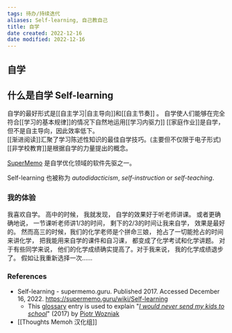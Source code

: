 ```yaml
---
tags: 待办/持续迭代
aliases: Self-learning, 自己教自己
title: 自学
date created: 2022-12-16
date modified: 2022-12-16
---
```


## 自学


## 什么是自学 Self-learning

自学的最好形式是[[自主学习|自主导向]]和[[自主节奏]] 。
自学使人们能够在完全符合[[学习的基本规律]]的情况下自然地运用[[学习内驱力]]
[[家庭作业]]是自学，但不是自主导向，因此效率低下。  
[[渐进阅读]]汇聚了学习陈述性知识的最佳自学技巧。(主要但不仅限于电子形式)
[[非学校教育]]是根据自学的力量提出的概念。

[SuperMemo](https://link.zhihu.com/?target=https%3A//supermemo.guru/wiki/SuperMemo) 是自学优化领域的软件先驱之一。

Self-learning 也被称为 _autodidacticism_, _self-instruction_ or _self-teaching_.


### 我的体验
我喜欢自学。 
高中的时候， 我就发现， 自学的效果好于听老师讲课。 或者更确确地说， 一节课听老师讲1/3的时间， 剩下的2/3的时间让我来自学， 效果是最好的。 
然而高三的时候，我们的化学老师是个拼命三娘， 抢占了一切能抢占的时间来讲化学， 把我能用来自学的课件和自习课， 都变成了化学考试和化学讲题。 对于有些同学来说， 他们的化学成绩确实提高了。对于我来说， 我的化学成绩退步了。 假如让我重新选择一次......


### References
- Self-learning - supermemo.guru. Published 2017. Accessed December 16, 2022. https://supermemo.guru/wiki/Self-learning
	- This [glossary](https://supermemo.guru/wiki/Glossary "Glossary") entry is used to explain "_[I would never send my kids to school](https://supermemo.guru/wiki/Problem_of_Schooling "Problem of Schooling")_" (2017) by [Piotr Wozniak](https://supermemo.guru/wiki/Piotr_Wozniak "Piotr Wozniak")
- [[Thoughts Memoh 汉化组]]

‌
